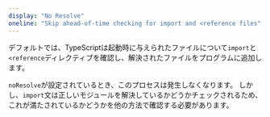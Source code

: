 ```yaml
---
display: "No Resolve"
oneline: "Skip ahead-of-time checking for import and <reference files"
---
```


デフォルトでは、TypeScriptは起動時に与えられたファイルについて`import`と`<reference`ディレクティブを確認し、解決されたファイルをプログラムに追加します。

`noResolve`が設定されているとき、このプロセスは発生しなくなります。
しかし、`import`文は正しいモジュールを解決しているかどうかチェックされるため、これが満たされているかどうかを他の方法で確認する必要があります。
